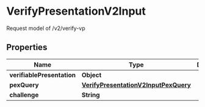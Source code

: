 # VerifyPresentationV2Input

Request model of /v2/verify-vp

## Properties

| Name                       | Type                                                                          | Description | Notes      |
| -------------------------- | ----------------------------------------------------------------------------- | ----------- | ---------- |
| **verifiablePresentation** | **Object**                                                                    |             | [optional] |
| **pexQuery**               | [**VerifyPresentationV2InputPexQuery**](VerifyPresentationV2InputPexQuery.md) |             | [optional] |
| **challenge**              | **String**                                                                    |             | [optional] |
